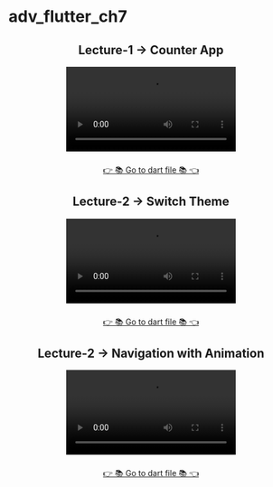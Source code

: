 # adv_flutter_ch7

 ##  
  <h2 align = "center">Lecture-1 -> Counter App </h2>

<div align="center">

<video src = "https://github.com/user-attachments/assets/baa24577-5bba-4a54-bc10-3d239e4aac1e">

</div>

###
<div align="center">
    <a href="https://github.com/MauryaAayush/adv_flutter_ch7/tree/master/lib/Day1%20(Counter%20App)">👉 📚 Go to dart file 📚 👈</a>
</div>

 ##  
  <h2 align = "center">Lecture-2 -> Switch Theme </h2>

<div align="center">

<video src = "https://github.com/user-attachments/assets/5ba5b622-f0e5-4bbe-b56f-ae000b419830">

</div>

###
<div align="center">
    <a href="https://github.com/MauryaAayush/adv_flutter_ch7/tree/master/lib/Navigation/views">👉 📚 Go to dart file 📚 👈</a>
</div>

 ##  
  <h2 align = "center">Lecture-2 -> Navigation with Animation </h2>

<div align="center">

<video src = "https://github.com/user-attachments/assets/e6becec8-6d74-4f96-be81-9ddaa8680440">

</div>

###
<div align="center">
    <a href="https://github.com/MauryaAayush/adv_flutter_ch7/tree/master/lib/Theme_change">👉 📚 Go to dart file 📚 👈</a>
</div>
